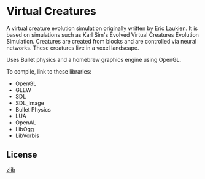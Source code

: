 # Virtual Creatures

A virtual creature evolution simulation originally written by Eric Laukien.
It is based on simulations such as Karl Sim's Evolved Virtual Creatures Evolution Simulation.
Creatures are created from blocks and are controlled via neural networks.
These creatures live in a voxel landscape.

Uses Bullet physics and a homebrew graphics engine using OpenGL.

To compile, link to these libraries:
- OpenGL
- GLEW
- SDL
- SDL_image
- Bullet Physics
- LUA
- OpenAL
- LibOgg
- LibVorbis

## License
[zlib](http://www.gzip.org/zlib/zlib_license.html)